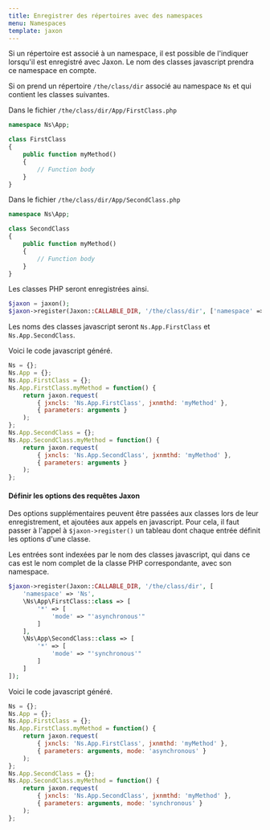 ```yaml
---
title: Enregistrer des répertoires avec des namespaces
menu: Namespaces
template: jaxon
---
```


Si un répertoire est associé à un namespace, il est possible de l'indiquer lorsqu'il est enregistré avec Jaxon.
Le nom des classes javascript prendra ce namespace en compte.

Si on prend un répertoire `/the/class/dir` associé au namespace `Ns` et qui contient les classes suivantes.

Dans le fichier `/the/class/dir/App/FirstClass.php`

```php
namespace Ns\App;

class FirstClass
{
    public function myMethod()
    {
        // Function body
    }
}
```

Dans le fichier `/the/class/dir/App/SecondClass.php`

```php
namespace Ns\App;

class SecondClass
{
    public function myMethod()
    {
        // Function body
    }
}
```

Les classes PHP seront enregistrées ainsi.

```php
$jaxon = jaxon();
$jaxon->register(Jaxon::CALLABLE_DIR, '/the/class/dir', ['namespace' => 'Ns']);
```

Les noms des classes javascript seront `Ns.App.FirstClass` et `Ns.App.SecondClass`.

Voici le code javascript généré.

```js
Ns = {};
Ns.App = {};
Ns.App.FirstClass = {};
Ns.App.FirstClass.myMethod = function() {
    return jaxon.request(
        { jxncls: 'Ns.App.FirstClass', jxnmthd: 'myMethod' },
        { parameters: arguments }
    );
};
Ns.App.SecondClass = {};
Ns.App.SecondClass.myMethod = function() {
    return jaxon.request(
        { jxncls: 'Ns.App.SecondClass', jxnmthd: 'myMethod' },
        { parameters: arguments }
    );
};
```

#### Définir les options des requêtes Jaxon

Des options supplémentaires peuvent être passées aux classes lors de leur enregistrement, et ajoutées aux appels en javascript.
Pour cela, il faut passer à l'appel à `$jaxon->register()` un tableau dont chaque entrée définit les options d'une classe.

Les entrées sont indexées par le nom des classes javascript, qui dans ce cas est le nom complet de la classe PHP correspondante, avec son namespace.

```php
$jaxon->register(Jaxon::CALLABLE_DIR, '/the/class/dir', [
    'namespace' => 'Ns',
    \Ns\App\FirstClass::class => [
        '*' => [
            'mode' => "'asynchronous'"
        ]
    ],
    \Ns\App\SecondClass::class => [
        '*' => [
            'mode' => "'synchronous'"
        ]
    ]
]);
```

Voici le code javascript généré.

```js
Ns = {};
Ns.App = {};
Ns.App.FirstClass = {};
Ns.App.FirstClass.myMethod = function() {
    return jaxon.request(
        { jxncls: 'Ns.App.FirstClass', jxnmthd: 'myMethod' },
        { parameters: arguments, mode: 'asynchronous' }
    );
};
Ns.App.SecondClass = {};
Ns.App.SecondClass.myMethod = function() {
    return jaxon.request(
        { jxncls: 'Ns.App.SecondClass', jxnmthd: 'myMethod' },
        { parameters: arguments, mode: 'synchronous' }
    );
};
```
